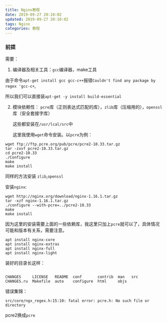 ```yaml
---
title: Nginx教程
date: 2019-09-27 20:10:02
updated: 2019-09-27 20:10:02
tags: Nginx
categories: 教程
---
```


### 前提

需要：

1. 编译器及相关工具：`gcc`编译器，make工具

由于命令`apt-get install gcc gcc-c++`报错`Couldn't find any package by regex 'gcc-c+`,

 所以我们可以直接装`apt-get -y install build-essential`



2. 模块依赖性： `pcre`库（正则表达式匹配的库），`zlib`库（压缩用的），`openssl`库（安全套接字库）

   这些都安装在`/usr/lcal/src`中

   这里我使用`wget`命令安装。以`pcre`为例：

```
wget ftp://ftp.pcre.org/pub/pcre/pcre2-10.33.tar.gz
tar -zxvf pcre2-10.33.tar.gz
cd pcre2-10.33
./Configure
make
make install
```

同样的方法安装 `zlib`,`openssl`



安装`nginx`:

```
wget http://nginx.org/download/nginx-1.16.1.tar.gz
tar -xzf nginx-1.16.1.tar.gz
./configure --with-pcre=../pcre2-10.33
make
make install
```

因为这里的安装需要上面的一些依赖库，我这里只加上`pcre`就可以了，具体情况可能和版本有关系，需要注意。

```
apt install nginx-core
apt install nginx-extras
apt install nginx-full
apt install nginx-light

```

装好的目录长这样：

```

CHANGES     LICENSE   README  conf       contrib  man   src
CHANGES.ru  Makefile  auto    configure  html     objs

```





错误集锦：

```
src/core/ngx_regex.h:15:10: fatal error: pcre.h: No such file or directory
```

pcre2换成`pcre`